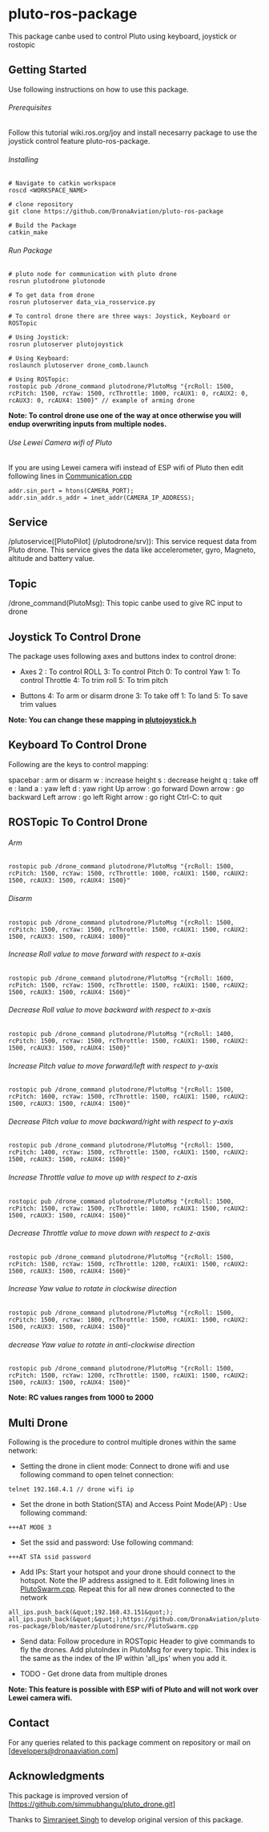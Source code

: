 # pluto-ros-package
This package canbe used to control Pluto using keyboard, joystick or rostopic 

## Getting Started 
Use following instructions on how to use this package.

###### Prerequisites

Follow this tutorial wiki.ros.org/joy and install necesarry package to use the joystick control feature pluto-ros-package.

###### Installing

```
# Navigate to catkin workspace
roscd <WORKSPACE_NAME>

# clone repository
git clone https://github.com/DronaAviation/pluto-ros-package

# Build the Package
catkin_make 

```

###### Run Package

```
# pluto node for communication with pluto drone
rosrun plutodrone plutonode

# To get data from drone
rosrun plutoserver data_via_rosservice.py

# To control drone there are three ways: Joystick, Keyboard or ROSTopic 

# Using Joystick:
rosrun plutoserver plutojoystick

# Using Keyboard:
roslaunch plutoserver drone_comb.launch

# Using ROSTopic:
rostopic pub /drone_command plutodrone/PlutoMsg "{rcRoll: 1500, rcPitch: 1500, rcYaw: 1500, rcThrottle: 1000, rcAUX1: 0, rcAUX2: 0, rcAUX3: 0, rcAUX4: 1500}" // example of arming drone 

```
**Note: To control drone use one of the way at once otherwise you will endup overwriting inputs from multiple nodes.**

###### Use Lewei Camera wifi of Pluto
If you are using Lewei camera wifi instead of ESP wifi of Pluto then edit following lines in [Communication.cpp](/plutodrone/src/Communication.cpp)
```
addr.sin_port = htons(CAMERA_PORT);
addr.sin_addr.s_addr = inet_addr(CAMERA_IP_ADDRESS);
```
## Service

/plutoservice([PlutoPilot] (/plutodrone/srv)): This service request data from Pluto drone. This service gives the data like accelerometer, gyro, Magneto, altitude and battery value.

## Topic

/drone_command(PlutoMsg): This topic canbe used to give RC input to drone

## Joystick To Control Drone

The package uses following axes and buttons index to control drone:

* Axes
2 : To control ROLL
3: To control Pitch
0: To control Yaw
1: To control Throttle
4: To trim roll
5: To trim pitch

* Buttons
4: To arm or disarm drone
3: To take off 
1: To land
5: To save trim values

**Note: You can change these mapping in [plutojoystick.h](/plutoserver/include/plutoserver/plutojoystick.h)**


## Keyboard To Control Drone

Following are the keys to control mapping:

spacebar : arm or disarm
w : increase height
s : decrease height
q : take off
e : land
a : yaw left
d : yaw right
Up arrow : go forward
Down arrow : go backward
Left arrow : go left
Right arrow : go right
Ctrl-C: to quit

## ROSTopic To Control Drone

###### Arm
```
rostopic pub /drone_command plutodrone/PlutoMsg "{rcRoll: 1500, rcPitch: 1500, rcYaw: 1500, rcThrottle: 1000, rcAUX1: 1500, rcAUX2: 1500, rcAUX3: 1500, rcAUX4: 1500}"
```
###### Disarm 
```
rostopic pub /drone_command plutodrone/PlutoMsg "{rcRoll: 1500, rcPitch: 1500, rcYaw: 1500, rcThrottle: 1500, rcAUX1: 1500, rcAUX2: 1500, rcAUX3: 1500, rcAUX4: 1000}"
```
###### Increase Roll value to move forward with respect to x-axis
```
rostopic pub /drone_command plutodrone/PlutoMsg "{rcRoll: 1600, rcPitch: 1500, rcYaw: 1500, rcThrottle: 1500, rcAUX1: 1500, rcAUX2: 1500, rcAUX3: 1500, rcAUX4: 1500}"
```
###### Decrease Roll value to move backward with respect to x-axis
```
rostopic pub /drone_command plutodrone/PlutoMsg "{rcRoll: 1400, rcPitch: 1500, rcYaw: 1500, rcThrottle: 1500, rcAUX1: 1500, rcAUX2: 1500, rcAUX3: 1500, rcAUX4: 1500}"
```
###### Increase Pitch value to move forward/left with respect to y-axis
```
rostopic pub /drone_command plutodrone/PlutoMsg "{rcRoll: 1500, rcPitch: 1600, rcYaw: 1500, rcThrottle: 1500, rcAUX1: 1500, rcAUX2: 1500, rcAUX3: 1500, rcAUX4: 1500}"
```
###### Decrease Pitch value to move backward/right with respect to y-axis
```
rostopic pub /drone_command plutodrone/PlutoMsg "{rcRoll: 1500, rcPitch: 1400, rcYaw: 1500, rcThrottle: 1500, rcAUX1: 1500, rcAUX2: 1500, rcAUX3: 1500, rcAUX4: 1500}"
```
###### Increase Throttle value to move up with respect to z-axis
```
rostopic pub /drone_command plutodrone/PlutoMsg "{rcRoll: 1500, rcPitch: 1500, rcYaw: 1500, rcThrottle: 1800, rcAUX1: 1500, rcAUX2: 1500, rcAUX3: 1500, rcAUX4: 1500}"
```
###### Decrease Throttle value to move down with respect to z-axis
```
rostopic pub /drone_command plutodrone/PlutoMsg "{rcRoll: 1500, rcPitch: 1500, rcYaw: 1500, rcThrottle: 1200, rcAUX1: 1500, rcAUX2: 1500, rcAUX3: 1500, rcAUX4: 1500}"
```
###### Increase Yaw value to rotate in clockwise direction
```
rostopic pub /drone_command plutodrone/PlutoMsg "{rcRoll: 1500, rcPitch: 1500, rcYaw: 1800, rcThrottle: 1500, rcAUX1: 1500, rcAUX2: 1500, rcAUX3: 1500, rcAUX4: 1500}"
```
###### decrease Yaw value to rotate in anti-clockwise direction
```
rostopic pub /drone_command plutodrone/PlutoMsg "{rcRoll: 1500, rcPitch: 1500, rcYaw: 1200, rcThrottle: 1500, rcAUX1: 1500, rcAUX2: 1500, rcAUX3: 1500, rcAUX4: 1500}"
```
**Note: RC values ranges from 1000 to 2000**

## Multi Drone

Following is the procedure to control multiple drones within the same network:

* Setting the drone in client mode: Connect to drone wifi and use following command to open telnet connection: 
```
telnet 192.168.4.1 // drone wifi ip
```
* Set the drone in both Station(STA) and Access Point Mode(AP) : Use following command:
```
+++AT MODE 3
```
* Set the ssid and password: Use following command:
```
+++AT STA ssid password
```
* Add IPs: Start your hotspot and your drone should connect to the hotspot. Note the IP address assigned to it. Edit following lines in [PlutoSwarm.cpp](/plutodrone/src/PlutoSwarm.cpp). Repeat this for all new drones connected to the network 
```
all_ips.push_back(&quot;192.168.43.151&quot;);
all_ips.push_back(&quot;&quot;);https://github.com/DronaAviation/pluto-ros-package/blob/master/plutodrone/src/PlutoSwarm.cpp
```
* Send data: Follow procedure in ROSTopic Header to give commands to fly the drones. Add plutoIndex in PlutoMsg for every topic. This index is the same as the index of the IP within 'all_ips' when you add it. 

* TODO - Get drone data from multiple drones

**Note: This feature is possible with ESP wifi of Pluto and will not work over Lewei camera wifi.**

## Contact

For any queries related to this package comment on repository or mail on [developers@dronaaviation.com]

## Acknowledgments

This package is improved version of [https://github.com/simmubhangu/pluto_drone.git]

Thanks to [Simranjeet Singh](https://github.com/simmubhangu) to develop original version of this package. 

